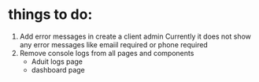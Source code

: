 # things to do:

1. Add error messages in create a client admin
    Currently it does not show any error messages like emaiil required or phone required
2. Remove console logs from all pages and components
    * Aduit logs page
    * dashboard page
